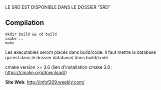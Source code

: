 
LE SRD EST DISPONIBLE DANS LE DOSSIER "SRD"


## Compilation
	mkdir build && cd build
	cmake ..
	make
Les executables seront placés dans build/code. Il faut mettre la database qui est dans le dossier database/ dans build/code

cmake version >= 3.6 (lien d'installation cmake 3.8 : https://cmake.org/download/)

**Site Web:** http://infof209.weebly.com/


